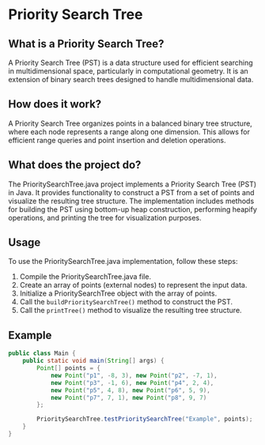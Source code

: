 # Priority Search Tree

## What is a Priority Search Tree?

A Priority Search Tree (PST) is a data structure used for efficient searching in multidimensional space, particularly in computational geometry. It is an extension of binary search trees designed to handle multidimensional data.

## How does it work?

A Priority Search Tree organizes points in a balanced binary tree structure, where each node represents a range along one dimension. This allows for efficient range queries and point insertion and deletion operations.

## What does the project do?

The PrioritySearchTree.java project implements a Priority Search Tree (PST) in Java. It provides functionality to construct a PST from a set of points and visualize the resulting tree structure. The implementation includes methods for building the PST using bottom-up heap construction, performing heapify operations, and printing the tree for visualization purposes.

## Usage

To use the PrioritySearchTree.java implementation, follow these steps:

1. Compile the PrioritySearchTree.java file.
2. Create an array of points (external nodes) to represent the input data.
3. Initialize a PrioritySearchTree object with the array of points.
4. Call the `buildPrioritySearchTree()` method to construct the PST.
5. Call the `printTree()` method to visualize the resulting tree structure.

## Example

```java
public class Main {
    public static void main(String[] args) {
        Point[] points = { 
            new Point("p1", -8, 3), new Point("p2", -7, 1), 
            new Point("p3", -1, 6), new Point("p4", 2, 4),
            new Point("p5", 4, 8), new Point("p6", 5, 9), 
            new Point("p7", 7, 1), new Point("p8", 9, 7) 
        };

        PrioritySearchTree.testPrioritySearchTree("Example", points);
    }
}
